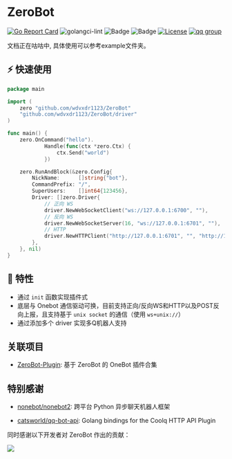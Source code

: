 # ZeroBot

[![Go Report Card](https://goreportcard.com/badge/github.com/wdvxdr1123/ZeroBot)](https://goreportcard.com/report/github.com/wdvxdr1123/ZeroBot)
![golangci-lint](https://github.com/wdvxdr1123/ZeroBot/workflows/golang-ci/badge.svg)
![Badge](https://img.shields.io/badge/OneBot-v11-black)
![Badge](https://img.shields.io/badge/gocqhttp-v1.0.0-black)
[![License](https://img.shields.io/github/license/wdvxdr1123/ZeroBot.svg?style=flat-square&logo=gnu)](https://raw.githubusercontent.com/wdvxdr1123/ZeroBot/main/LICENSE)
[![qq group](https://img.shields.io/badge/group-892659456-red?style=flat-square&logo=tencent-qq)](https://jq.qq.com/?_wv=1027&k=E6Zov6Fi)

文档正在咕咕中, 具体使用可以参考example文件夹。

## ⚡️ 快速使用

```go
package main

import (
	zero "github.com/wdvxdr1123/ZeroBot"
	"github.com/wdvxdr1123/ZeroBot/driver"
)

func main() {
	zero.OnCommand("hello").
            Handle(func(ctx *zero.Ctx) {
                ctx.Send("world")
            })

	zero.RunAndBlock(&zero.Config{
		NickName:      []string{"bot"},
		CommandPrefix: "/",
		SuperUsers:    []int64{123456},
		Driver: []zero.Driver{
			// 正向 WS
			driver.NewWebSocketClient("ws://127.0.0.1:6700", ""),
			// 反向 WS
			driver.NewWebSocketServer(16, "ws://127.0.0.1:6701", ""),
			// HTTP
			driver.NewHTTPClient("http://127.0.0.1:6701", "", "http://127.0.0.1:6700", ""),
		},
	}, nil)
}
```

## 🎯 特性

- 通过 `init` 函数实现插件式
- 底层与 Onebot 通信驱动可换，目前支持正向/反向WS和HTTP以及POST反向上报，且支持基于 `unix socket` 的通信（使用 `ws+unix://`）
- 通过添加多个 driver 实现多Q机器人支持

## 关联项目

- [ZeroBot-Plugin](https://github.com/FloatTech/ZeroBot-Plugin): 基于 ZeroBot 的 OneBot 插件合集

## 特别感谢

- [nonebot/nonebot2](https://github.com/nonebot/nonebot2): 跨平台 Python 异步聊天机器人框架

- [catsworld/qq-bot-api](https://github.com/catsworld/qq-bot-api): Golang bindings for the Coolq HTTP API Plugin


同时感谢以下开发者对 ZeroBot 作出的贡献：

<a href="https://github.com/wdvxdr1123/ZeroBot/graphs/contributors">
  <img src="https://contrib.rocks/image?repo=wdvxdr1123/ZeroBot&max=1000" />
</a>
